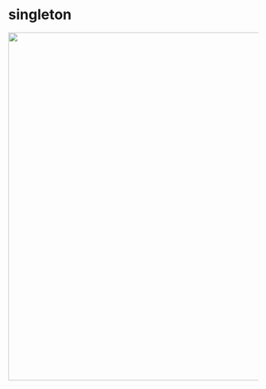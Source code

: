 # singleton
<div align="center"> 
  <img src="https://user-images.githubusercontent.com/100857581/204164666-7085f6d8-e417-4187-8a44-f9b2a9495fe3.png" width="700px" /> </div>
